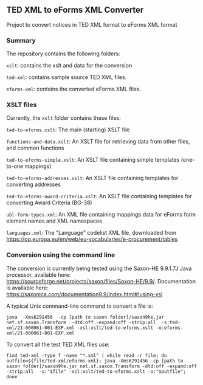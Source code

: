 ## TED XML to eForms XML Converter

Project to convert notices in TED XML format to eForms XML format

### Summary
The repository contains the following folders:

`xslt`: contains the xslt and data for the conversion

`ted-xml`: contains sample source TED XML files.

`eforms-xml`: contains the converted eForms XML files.

### XSLT files
Currently, the `xslt` folder contains these files:

`ted-to-eforms.xslt`: The main (starting) XSLT file

`functions-and-data.xslt`: An XSLT file for retrieving data from other files, and common functions

`ted-to-eforms-simple.xslt`: An XSLT file containing simple templates (one-to-one mappings)

`ted-to-eforms-addresses.xslt`: An XSLT file containing templates for converting addresses

`ted-to-eforms-award-criteria.xslt`: An XSLT file containing templates for converting Award Criteria (BG-38)

`ubl-form-types.xml`: An XML file containing mappings data for eForms form element names and XML namespaces

`languages.xml`: The "Language" codelist XML file, downloaded from https://op.europa.eu/en/web/eu-vocabularies/e-procurement/tables

### Conversion using the command line

The conversion is currently being tested using the Saxon-HE 9.9.1.7J Java processor, available here: https://sourceforge.net/projects/saxon/files/Saxon-HE/9.9/. Documentation is available here: https://saxonica.com/documentation9.9/index.html#!using-xsl

A typical Unix command-line command to convert a file is:

`java  -Xms6291456  -cp [path to saxon folder]/saxon9he.jar net.sf.saxon.Transform  -dtd:off -expand:off -strip:all  -s:ted-xml/21-000061-001-EXP.xml -xsl:xslt/ted-to-eforms.xslt -o:eforms-xml/21-000061-001-EXP.xml`

To convert all the test TED XML files use:

`find ted-xml -type f -name "*.xml" | while read -r file; do outfile=${file/ted-xml/eforms-xml}; java -Xms6291456 -cp [path to saxon folder]/saxon9he.jar net.sf.saxon.Transform -dtd:off -expand:off -strip:all  -s:"$file" -xsl:xslt/ted-to-eforms.xslt -o:"$outfile"; done `